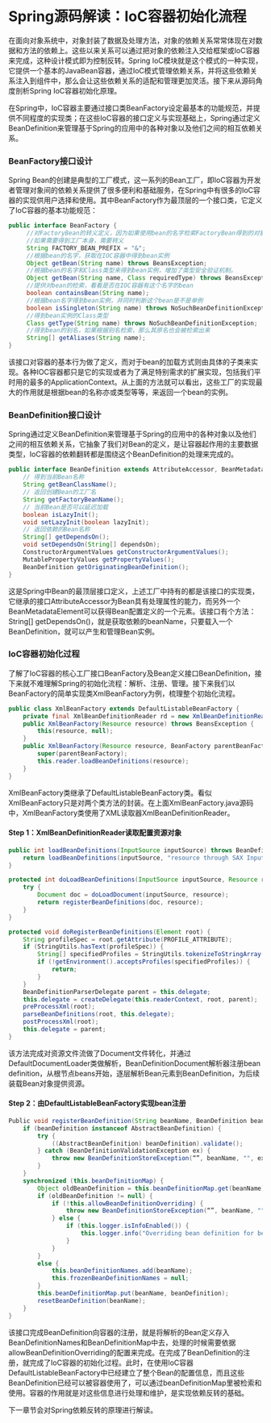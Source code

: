 # Spring源码解读：IoC容器初始化流程

在面向对象系统中，对象封装了数据及处理方法，对象的依赖关系常常体现在对数据和方法的依赖上。这些以来关系可以通过把对象的依赖注入交给框架或IoC容器来完成，这种设计模式即为控制反转。Spring IoC模块就是这个模式的一种实现，它提供一个基本的JavaBean容器，通过IoC模式管理依赖关系，并将这些依赖关系注入到组件中，那么会让这些依赖关系的适配和管理更加灵活。接下来从源码角度剖析Spring IoC容器初始化原理。

在Spring中，IoC容器主要通过接口类BeanFactory设定最基本的功能规范，并提供不同程度的实现类；在这些IoC容器的接口定义与实现基础上，Spring通过定义BeanDefinition来管理基于Spring的应用中的各种对象以及他们之间的相互依赖关系。
### BeanFactory接口设计
Spring Bean的创建是典型的工厂模式，这一系列的Bean工厂，即IoC容器为开发者管理对象间的依赖关系提供了很多便利和基础服务，在Spring中有很多的IoC容器的实现供用户选择和使用。其中BeanFactory作为最顶层的一个接口类，它定义了IoC容器的基本功能规范：
``` java
public interface BeanFactory {    
     //对FactoryBean的转义定义，因为如果使用bean的名字检索FactoryBean得到的对象是工厂生成的对象，    
     //如果需要得到工厂本身，需要转义           
     String FACTORY_BEAN_PREFIX = "&"; 
     //根据bean的名字，获取在IOC容器中得到bean实例    
     Object getBean(String name) throws BeansException;    
     //根据bean的名字和Class类型来得到bean实例，增加了类型安全验证机制。    
     Object getBean(String name, Class requiredType) throws BeansException;    
     //提供对bean的检索，看看是否在IOC容器有这个名字的bean    
     boolean containsBean(String name);    
     //根据bean名字得到bean实例，并同时判断这个bean是不是单例    
     boolean isSingleton(String name) throws NoSuchBeanDefinitionException;    
     //得到bean实例的Class类型    
     Class getType(String name) throws NoSuchBeanDefinitionException;
     //得到bean的别名，如果根据别名检索，那么其原名也会被检索出来    
     String[] getAliases(String name);    
}
```
该接口对容器的基本行为做了定义，而对于bean的加载方式则由具体的子类来实现。各种IOC容器都只是它的实现或者为了满足特别需求的扩展实现，包括我们平时用的最多的ApplicationContext。从上面的方法就可以看出，这些工厂的实现最大的作用就是根据bean的名称亦或类型等等，来返回一个bean的实例。

### BeanDefinition接口设计
Spring通过定义BeanDefinition来管理基于Spring的应用中的各种对象以及他们之间的相互依赖关系，它抽象了我们对Bean的定义，是让容器起作用的主要数据类型，IoC容器的依赖翻转都是围绕这个BeanDefinition的处理来完成的。
``` java
public interface BeanDefinition extends AttributeAccessor, BeanMetadataElement {
    // 得到当前Bean名称
    String getBeanClassName();
    // 返回创建Bean的工厂名
    String getFactoryBeanName();
    // 当前Bean是否可以延迟加载
    boolean isLazyInit();
    void setLazyInit(boolean lazyInit);
    // 返回依赖的Bean名称
    String[] getDependsOn();
    void setDependsOn(String[] dependsOn);
    ConstructorArgumentValues getConstructorArgumentValues();
    MutablePropertyValues getPropertyValues();
    BeanDefinition getOriginatingBeanDefinition();
}
```
这是Spring中Bean的最顶层接口定义，上述工厂中持有的都是该接口的实现类，它继承的接口AttributeAccessor为Bean具有处理属性的能力，而另外一个BeanMetadataElement可以获得Bean配置定义的一个元素。该接口有个方法：String[] getDependsOn()，就是获取依赖的beanName，只要载入一个BeanDefinition，就可以产生和管理Bean实例。

### IoC容器初始化过程
了解了IoC容器的核心工厂接口BeanFactory及Bean定义接口BeanDefinition，接下来就不难理解Spring的初始化流程：解析、注册、管理。接下来我们以BeanFactory的简单实现类XmlBeanFactory为例，梳理整个初始化流程。
``` java
public class XmlBeanFactory extends DefaultListableBeanFactory {  
    private final XmlBeanDefinitionReader rd = new XmlBeanDefinitionReader(this);  
    public XmlBeanFactory(Resource resource) throws BeansException {  
        this(resource, null);  
    }   
    public XmlBeanFactory(Resource resource, BeanFactory parentBeanFactory) throws BeansException {  
        super(parentBeanFactory);  
        this.reader.loadBeanDefinitions(resource);  
    }
}
```
XmlBeanFactory类继承了DefaultListableBeanFactory类。看似XmlBeanFactory只是对两个类方法的封装。在上面XmlBeanFactory.java源码中，XmlBeanFactory类使用了XML读取器XmlBeanDefinitionReader。
#### Step 1：XmlBeanDefinitionReader读取配置资源对象
``` java
public int loadBeanDefinitions(InputSource inputSource) throws BeanDefinitionStoreException {  
    return loadBeanDefinitions(inputSource, "resource through SAX InputSource");
}

protected int doLoadBeanDefinitions(InputSource inputSource, Resource resource)  throws BeanDefinitionStoreException {  
    try {  
        Document doc = doLoadDocument(inputSource, resource);  
        return registerBeanDefinitions(doc, resource);  
    }
}

protected void doRegisterBeanDefinitions(Element root) {
    String profileSpec = root.getAttribute(PROFILE_ATTRIBUTE);
    if (StringUtils.hasText(profileSpec)) {
        String[] specifiedProfiles = StringUtils.tokenizeToStringArray(profileSpec, BeanDefinitionParserDelegate.MULTI_VALUE_ATTRIBUTE_DELIMITERS);
        if (!getEnvironment().acceptsProfiles(specifiedProfiles)) {
            return;
        }
    }
    BeanDefinitionParserDelegate parent = this.delegate;
    this.delegate = createDelegate(this.readerContext, root, parent);
    preProcessXml(root);
    parseBeanDefinitions(root, this.delegate);
    postProcessXml(root);
    this.delegate = parent;
}
```
该方法完成对资源文件流做了Document文件转化，并通过DefaultDocumentLoader类做解析，BeanDefinitionDocument解析器注册bean definition，从根节点beans开始，逐层解析Bean元素到BeanDefinition，为后续装载Bean对象提供资源。
#### Step 2：由DefaultListableBeanFactory实现bean注册
``` java
Public void registerBeanDefinition(String beanName, BeanDefinition beanDefinition) throws BeanDefinitionStoreException {
    if (beanDefinition instanceof AbstractBeanDefinition) {
        try {
            ((AbstractBeanDefinition) beanDefinition).validate();
        } catch (BeanDefinitionValidationException ex) {
            throw new BeanDefinitionStoreException(“”, beanName, "", ex);
	    }
    }
    synchronized (this.beanDefinitionMap) {
		Object oldBeanDefinition = this.beanDefinitionMap.get(beanName);
		if (oldBeanDefinition != null) {
			if (!this.allowBeanDefinitionOverriding) {
				throw new BeanDefinitionStoreException(“”, beanName, "");
			} else {
				if (this.logger.isInfoEnabled()) {
					this.logger.info("Overriding bean definition for bean '" + beanName);
				}
			}
		}
		else {
			this.beanDefinitionNames.add(beanName);
			this.frozenBeanDefinitionNames = null;
		}
		this.beanDefinitionMap.put(beanName, beanDefinition);
		resetBeanDefinition(beanName);
	}
}
```
该接口完成BeanDefinition向容器的注册，就是将解析的Bean定义存入BeanDefinitionNames和BeanDefinitionMap中去，处理的时候需要依据allowBeanDefinitionOverriding的配置来完成。在完成了BeanDefinition的注册，就完成了IoC容器的初始化过程。此时，在使用IoC容器DefaultListableBeanFactory中已经建立了整个Bean的配置信息，而且这些BeanDefinition已经可以被容器使用了，可以通过beanDefinitionMap里被检索和使用。容器的作用就是对这些信息进行处理和维护，是实现依赖反转的基础。

下一章节会对Spring依赖反转的原理进行解读。
